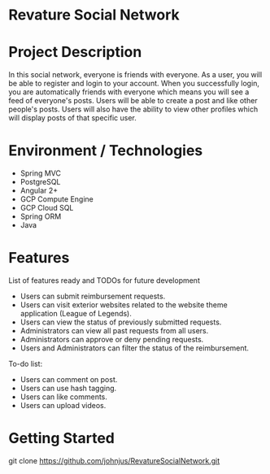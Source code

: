 # Revature Social Network

# Project Description
In this social network, everyone is friends with everyone. As a user, you will be able to register and login to your account. When you successfully login, you are automatically friends with everyone which means you will see a feed of everyone's posts. Users will be able to create a post and like other people's posts. Users will also have the ability to view other profiles which will display posts of that specific user.

# Environment / Technologies
- Spring MVC
- PostgreSQL
- Angular 2+
- GCP Compute Engine
- GCP Cloud SQL
- Spring ORM
- Java

# Features

List of features ready and TODOs for future development

- Users can submit reimbursement requests.
- Users can visit exterior websites related to the website theme application (League of Legends).
- Users can view the status of previously submitted requests.
- Administrators can view all past requests from all users.
- Administrators can approve or deny pending requests.
- Users and Administrators can filter the status of the reimbursement.

To-do list:

- Users can comment on post.
- Users can use hash tagging.
- Users can like comments.
- Users can upload videos.

# Getting Started 

git clone https://github.com/johnjus/RevatureSocialNetwork.git
